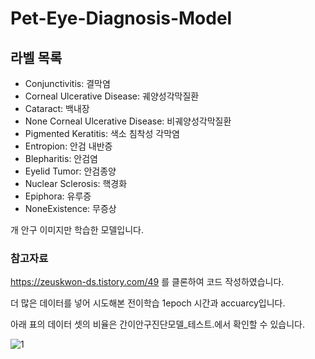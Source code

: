 # Pet-Eye-Diagnosis-Model


## 라벨 목록
- Conjunctivitis: 결막염
- Corneal Ulcerative Disease: 궤양성각막질환
- Cataract: 백내장
- None Corneal Ulcerative Disease: 비궤양성각막질환
- Pigmented Keratitis: 색소 침착성 각막염
- Entropion: 안검 내반증
- Blepharitis: 안검염
- Eyelid Tumor: 안검종양
- Nuclear Sclerosis: 핵경화
- Epiphora: 유루증
- NoneExistence: 무증상

개 안구 이미지만 학습한 모델입니다.

### 참고자료
https://zeuskwon-ds.tistory.com/49 를 클론하여 코드 작성하였습니다.

더 많은 데이터를 넣어 시도해본 전이학습 1epoch 시간과 accuarcy입니다.

아래 표의 데이터 셋의 비율은 간이안구진단모델_테스트.에서 확인할 수 있습니다.

![1](https://user-images.githubusercontent.com/109027302/230709038-16776a4c-fa41-46ff-a25a-55e08a28b741.PNG)
